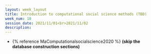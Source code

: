 ```yaml
---
layout: week_layout
title: Introduction to computational social science methods (TBD)
week_num: 10
session_date: 2021/11/01<br>2021/11/02
description:
---
```


- {% reference MaComputationalsocialscience2020 %} **(skip the database construction sections)**